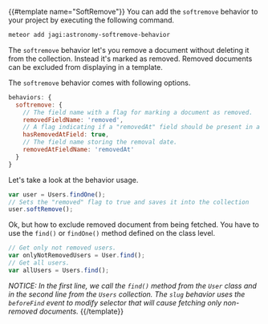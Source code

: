 {{#template name="SoftRemove"}}
You can add the `softremove` behavior to your project by executing the following command.

```sh
meteor add jagi:astronomy-softremove-behavior
```

The `softremove` behavior let's you remove a document without deleting it from the collection. Instead it's marked as removed. Removed documents can be excluded from displaying in a template.

The `softremove` behavior comes with following options.

```js
behaviors: {
  softremove: {
    // The field name with a flag for marking a document as removed.
    removedFieldName: 'removed',
    // A flag indicating if a "removedAt" field should be present in a document.
    hasRemovedAtField: true,
    // The field name storing the removal date.
    removedAtFieldName: 'removedAt'
  }
}
```

Let's take a look at the behavior usage.

```js
var user = Users.findOne();
// Sets the "removed" flag to true and saves it into the collection
user.softRemove();
```

Ok, but how to exclude removed document from being fetched. You have to use the `find()` or `findOne()` method defined on the class level.

```js
// Get only not removed users.
var onlyNotRemovedUsers = User.find();
// Get all users.
var allUsers = Users.find();
```

*NOTICE: In the first line, we call the `find()` method from the `User` class and in the second line from the `Users` collection. The `slug` behavior uses the `beforeFind` event to modify selector that will cause fetching only non-removed documents.*
{{/template}}
